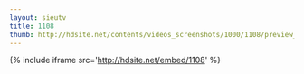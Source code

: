 ```yaml
---
layout: sieutv
title: 1108
thumb: http://hdsite.net/contents/videos_screenshots/1000/1108/preview_360p.mp4.jpg
---
```

{% include iframe src='http://hdsite.net/embed/1108' %}
 
